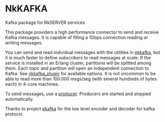 
# NkKAFKA

Kafka package for NkSERVER services

This package providers a high performance connector to send and receive Kafka messages. It is capable of filling a 1Gbps connection reading or writing messages.

You can send and read individual messages with the utilities in [nkkafka](src/nkkafka.erl), but it is much faster to define _subscribers_ to read messages at scale. If the service is installed in an Erlang cluster, partitions will be splitted among them. Each topic and partition will open an independent connection to Kafka. See [nkkafka_plugin](src/nkkafka_plugin.erl) for available options. It is not uncommon to be able to read more than 100.000 msgs/seg (with several hundreds of bytes each) in 4-core machines.

To send messages, use a [producer](src/nkkafka_producers.erl). Producers are started and stopped automatically.

Thanks to project [ekafka](https://github.com/youlu-cn/ekafka) for the low level encoder and decoder for kafka protocol. 





 

